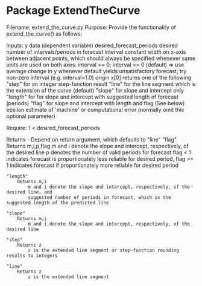 # Package ExtendTheCurve

 Filename: extend_the_curve.py 
 Purpose: Provide the functionality of extend_the_curve() as follows:

 Inputs:
    y                          data (dependent variable)
    desired_forecast_periods   desired number of intervals/periods in forecast
    interval                   constant width on x-axis between adjacent points, which should always be specified
                               whenever same units are used on both axes.
                               interval >= 0; interval == 0 (default) => use average change in y
                               whenever default yields unsatisfactory forecast, try non-zero interval (e.g. interval=1.0)
    origin                     x[0]
    returns                    one of the following
                                   "step" for an integer step-function result
                                   "line" for the line segment which is the extension of the curve (default)
                                   "slope" for slope and intercept only
                                   "length" for for slope and intercept with suggested length of forecast (periods)
                                   "flag" for slope and intercept with length and flag (See below)
    epsilon                    estimate of 'machine' or computational error
                               (normally omit this optional parameter)                            

 Require: 1 < desired_forecast_periods

 Returns - Depend on return argument, which defaults to "line" 
    "flag"
        Returns m,i,p,flag
            m and i denote the slope and intercept, respectively, of the desired line
            p denotes the number of valid periods for forecast
            flag  < 1 indicates forecast is proportionately less reliable for desired period, 
            flag >= 1 indicates forecast if proportionately more reliable for desired period

    "length"
        Returns m,i
            m and i denote the slope and intercept, respectively, of the desired line, and
            suggested number of periods in forecast, which is the suggested length of the predicted line

    "slope"
        Returns m,i
            m and i denote the slope and intercept, respectively, of the desired line

    "step"
        Returns z
            z is the extended line segment or step-function rounding results to integers

    "line"
        Returns z
            z is the extended line segment
